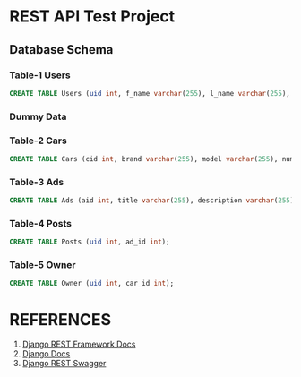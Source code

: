 # REST API Test Project

## Database Schema

### Table-1 Users
```sql
CREATE TABLE Users (uid int, f_name varchar(255), l_name varchar(255), age int, house_no varchar(255), street varchar(255), city varchar(255), country varchar(255));
```

### Dummy Data

### Table-2 Cars
```sql
CREATE TABLE Cars (cid int, brand varchar(255), model varchar(255), number_plate varchar(255));
```

### Table-3 Ads
```sql
CREATE TABLE Ads (aid int, title varchar(255), description varchar(255), price_per_km int);
```

### Table-4 Posts
```sql
CREATE TABLE Posts (uid int, ad_id int);
```

### Table-5 Owner
```sql
CREATE TABLE Owner (uid int, car_id int);
```


# REFERENCES
1. [Django REST Framework Docs](https://www.django-rest-framework.org/)
2. [Django Docs](https://docs.djangoproject.com/en/4.1/)
3. [Django REST Swagger](https://django-rest-swagger.readthedocs.io/en/latest/)
